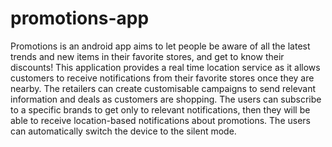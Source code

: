 # promotions-app
Promotions is an android app aims to let people be aware of all the latest trends and new items in their favorite stores, and get to know their discounts! This  application provides a real time location service as it allows customers to receive notifications from their favorite stores once they are nearby.  The retailers can create customisable campaigns to send relevant information and deals as customers are shopping. The users can subscribe to a specific brands to get only to relevant notifications, then they will be able to receive location-based notifications about promotions. The users can automatically switch the device to the silent mode.
